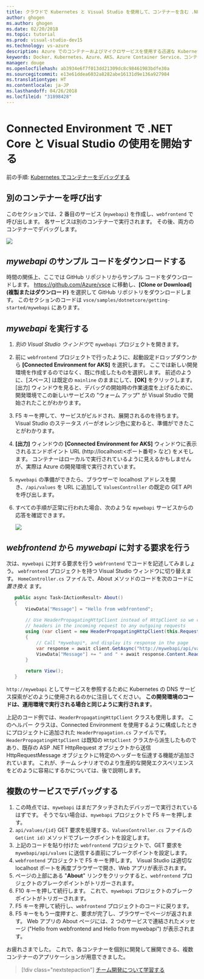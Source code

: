 ```yaml
---
title: クラウドで Kubernetes と Visual Studio を使用して、コンテナーを含む .NET Core 開発環境を作成する - 手順 5 - 別のコンテナーを呼び出す | Microsoft Docs
author: ghogen
ms.author: ghogen
ms.date: 02/20/2018
ms.topic: tutorial
ms.prod: visual-studio-dev15
ms.technology: vs-azure
description: Azure でのコンテナーおよびマイクロサービスを使用する迅速な Kubernetes 開発
keywords: Docker、Kubernetes、Azure、AKS、Azure Container Service、コンテナー
manager: douge
ms.openlocfilehash: ab3934e6f7f013dd21309dc8c98461983bdfe30a
ms.sourcegitcommit: e13e61ddea6032a8282abe16131d9e136a927984
ms.translationtype: HT
ms.contentlocale: ja-JP
ms.lasthandoff: 04/26/2018
ms.locfileid: "31898428"
---
```

# <a name="get-started-on-connected-environment-with-net-core-and-visual-studio"></a>Connected Environment で .NET Core と Visual Studio の使用を開始する

前の手順: [Kubernetes でコンテナーをデバッグする](get-started-netcore-visualstudio-04.md)

## <a name="call-another-container"></a>別のコンテナーを呼び出す
このセクションでは、2 番目のサービス (`mywebapi`) を作成し、`webfrontend` で呼び出します。 各サービスは別のコンテナーで実行されます。 その後、両方のコンテナーでデバッグします。

![](media/multi-container.png)

## <a name="download-sample-code-for-mywebapi"></a>*mywebapi* のサンプル コードをダウンロードする
時間の関係上、ここでは GitHub リポジトリからサンプル コードをダウンロードします。 https://github.com/Azure/vsce に移動し、**[Clone or Download]\(複製またはダウンロード\)** を選択して GitHub リポジトリをダウンロードします。 このセクションのコードは `vsce/samples/dotnetcore/getting-started/mywebapi` にあります。

## <a name="run-mywebapi"></a>*mywebapi* を実行する
1. *別の Visual Studio ウィンドウ*で `mywebapi` プロジェクトを開きます。
1. 前に `webfrontend` プロジェクトで行ったように、起動設定ドロップダウンから **[Connected Environment for AKS]** を選択します。 ここでは新しい開発環境を作成するのではなく、既に作成したものを選択します。 前述のように、[スペース] は既定の `mainline` のままにして、**[OK]** をクリックします。 [出力] ウィンドウを見ると、デバッグの開始時の作業速度を上げるために、開発環境でこの新しいサービスの "ウォーム アップ" が Visual Studio で開始されたことがわかります。
1. F5 キーを押して、サービスがビルドされ、展開されるのを待ちます。 Visual Studio のステータス バーがオレンジ色に変わると、準備ができたことがわかります。
1. **[出力]** ウィンドウの **[Connected Environment for AKS]** ウィンドウに表示されるエンドポイント URL (http://localhost:\<ポート番号\> など) をメモします。 コンテナーはローカルで実行されているように見えるかもしませんが、実際は Azure の開発環境で実行されています。
1. `mywebapi` の準備ができたら、ブラウザーで localhost アドレスを開き、`/api/values` を URL に追加して `ValuesController` の既定の GET API を呼び出します。 
1. すべての手順が正常に行われた場合、次のような `mywebapi` サービスからの応答を確認できます。

    ![](images/WebAPIResponse.png)

## <a name="make-a-request-from-webfrontend-to-mywebapi"></a>*webfrontend* から *mywebapi* に対する要求を行う
次は、`mywebapi` に対する要求を行う `webfrontend` でコードを記述してみましょう。 `webfrontend` プロジェクトを持つ Visual Studio ウィンドウに切り替えます。 `HomeController.cs` ファイルで、About メソッドのコードを次のコードに*置き換え* ます。

 ```csharp
    public async Task<IActionResult> About()
    {
        ViewData["Message"] = "Hello from webfrontend";
        
        // Use HeaderPropagatingHttpClient instead of HttpClient so we can propagate
        // headers in the incoming request to any outgoing requests
        using (var client = new HeaderPropagatingHttpClient(this.Request))
        {
            // Call *mywebapi*, and display its response in the page
            var response = await client.GetAsync("http://mywebapi/api/values/1");
            ViewData["Message"] += " and " + await response.Content.ReadAsStringAsync();
        }
    
        return View();
    }

```

`http://mywebapi` としてサービスを参照するために Kubernetes の DNS サービス探索がどのように使用されるのかに注目してください。 **この開発環境のコードは、運用環境で実行される場合と同じように実行されます**。

上記のコード例では、`HeaderPropagatingHttpClient` クラスも使用します。 このヘルパー クラスは、Connected Environment を使用するように構成したときにプロジェクトに追加された `HeaderPropagation.cs` ファイルです。 `HeaderPropagatingHttpClient` は既知の `HttpClient` クラスから派生したものであり、既存の ASP .NET HttpRequest オブジェクトから送信 HttpRequestMessage オブジェクトに特定のヘッダーを伝達する機能が追加されています。 これが、チーム シナリオでのより生産的な開発エクスペリエンスをどのように容易にするかについては、後で説明します。

## <a name="debug-across-multiple-services"></a>複数のサービスでデバッグする
1. この時点では、`mywebapi` はまだアタッチされたデバッガーで実行されているはずです。 そうでない場合は、`mywebapi` プロジェクトで F5 キーを押します。
1. `api/values/{id}` GET 要求を処理する、`ValuesController.cs` ファイルの `Get(int id)` メソッドでブレークポイントを設定します。
1. 上記のコードを貼り付けた `webfrontend` プロジェクトで、GET 要求を `mywebapi/api/values` に送信する直前にブレークポイントを設定します。
1. `webfrontend` プロジェクトで F5 キーを押します。 Visual Studio は適切な localhost ポートを再度ブラウザーで開き、Web アプリが表示されます。
1. ページの上部にある "**About**" リンクをクリックすると、`webfrontend` プロジェクトのブレークポイントがトリガーされます。 
1. F10 キーを押して続行します。 これで、`mywebapi` プロジェクトのブレークポイントがトリガーされます。
1. F5 キーを押して続行し、`webfrontend` プロジェクトのコードに戻ります。
1. F5 キーをもう一度押すと、要求が完了し、ブラウザーでページが返されます。 Web アプリの About ページには、2 つのサービスで連結されたメッセージ ("Hello from webfrontend and Hello from mywebapi") が表示されます。

お疲れさまでした。 これで、各コンテナーを個別に開発して展開できる、複数コンテナーのアプリケーションが用意できました。

> [!div class="nextstepaction"]
> [チーム開発について学習する](get-started-netcore-visualstudio-06.md)

